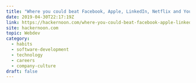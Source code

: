 ```yaml
---
title: "Where you could beat Facebook, Apple, LinkedIn, Netflix and Youtube"
date: 2019-04-30T22:17:19Z
link: https://hackernoon.com/where-you-could-beat-facebook-apple-linkedin-netflix-and-youtube-15ddd5ae5a69?source=rss----3a8144eabfe3---4&utm_medium=RSS&utm_source=hune
site: hackernoon.com
topic: Webdev
category:
  - habits
  - software-development
  - technology
  - careers
  - company-culture
draft: false
---
```


